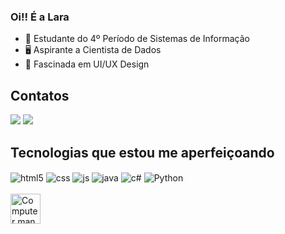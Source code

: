 ### Oi!! É a Lara
- 📖 Estudante do 4º Período de Sistemas de Informação 
- 🖥️ Aspirante a Cientista de Dados
- 📀 Fascinada em UI/UX Design
## Contatos
<div> 
  <a href = "laraalexandralopes919@gmail.com"><img src="https://img.shields.io/badge/-Gmail-%23333?style=for-the-badge&logo=gmail&logoColor=white" target="_blank"></a>
  <a href="https://www.linkedin.com/in/lara-lopes-a41571257/" target="_blank"><img src="https://img.shields.io/badge/-LinkedIn-%230077B5?style=for-the-badge&logo=linkedin&logoColor=white" target="_blank"></a> 
</div>  
  
 ## Tecnologias que estou me aperfeiçoando
<div style="display: inline_block">
  <img align="center" alt="html5" src="https://img.shields.io/badge/HTML5-E34F26?style=for-the-badge&logo=html5&logoColor=white" />
  <img align="center" alt="css" src="https://img.shields.io/badge/CSS3-1572B6?style=for-the-badge&logo=css3&logoColor=white" />
  <img align="center" alt="js" src="https://img.shields.io/badge/JavaScript-F7DF1E?style=for-the-badge&logo=javascript&logoColor=black" />
  <img align="center" alt="java" src="https://img.shields.io/badge/Java-ED8B00?style=for-the-badge&logo=openjdk&logoColor=white" />
  <img align="center" alt="c#" src="https://img.shields.io/badge/C%23-239120?style=for-the-badge&logo=c-sharp&logoColor=white" />
  <img align="center" alt="Python" src="https://img.shields.io/badge/Python-3776AB?style=for-the-badge&logo=python&logoColor=white" />
</div><br/>
<div>
  <img src="[programming.gif](https://i.pinimg.com/originals/58/40/61/584061b0677637d5586dbfb5d322dd14.gif)https://i.pinimg.com/originals/58/40/61/584061b0677637d5586dbfb5d322dd14.gif" alt="Computer man" style="width:48px;height:48px;">
</div>








